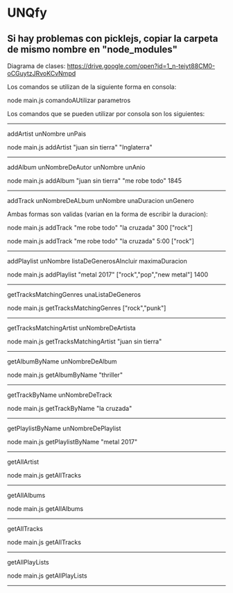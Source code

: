 # UNQfy

Si hay problemas con picklejs, copiar la carpeta de mismo nombre en "node_modules"
--------------------------------------------------------------
Diagrama de clases:
https://drive.google.com/open?id=1_n-teiyt88CM0-oCGuytzJRvoKCvNmpd

Los comandos se utilizan de la siguiente forma en consola:

node main.js comandoAUtilizar parametros

Los comandos que se pueden utilizar por consola son los siguientes:


--------------------------------------------------------------------------

addArtist unNombre unPais

node main.js addArtist "juan sin tierra" "Inglaterra"

--------------------------------------------------------------------------

addAlbum unNombreDeAutor unNombre unAnio

node main.js addAlbum "juan sin tierra" "me robe todo" 1845

--------------------------------------------------------------------------

addTrack unNombreDeALbum unNombre unaDuracion unGenero

Ambas formas son validas (varian en la forma de escribir la duracion):

node main.js addTrack "me robe todo" "la cruzada" 300 ["rock"]

node main.js addTrack "me robe todo" "la cruzada" 5:00 ["rock"]

--------------------------------------------------------------------------

addPlaylist unNombre listaDeGenerosAIncluir maximaDuracion

node main.js addPlaylist "metal 2017" ["rock","pop","new metal"] 1400

--------------------------------------------------------------------------

getTracksMatchingGenres unaListaDeGeneros

node main.js getTracksMatchingGenres ["rock","punk"]

--------------------------------------------------------------------------

getTracksMatchingArtist unNombreDeArtista

node main.js getTracksMatchingArtist "juan sin tierra"

--------------------------------------------------------------------------

getAlbumByName unNombreDeAlbum

node main.js getAlbumByName "thriller"

--------------------------------------------------------------------------

getTrackByName unNombreDeTrack

node main.js getTrackByName "la cruzada"

--------------------------------------------------------------------------

getPlaylistByName unNombreDePlaylist

node main.js getPlaylistByName "metal 2017"

--------------------------------------------------------------------------

getAllArtist

node main.js getAllTracks

--------------------------------------------------------------------------

getAllAlbums

node main.js getAllAlbums

--------------------------------------------------------------------------

getAllTracks

node main.js getAllTracks

--------------------------------------------------------------------------

getAllPlayLists

node main.js getAllPlayLists

--------------------------------------------------------------------------
